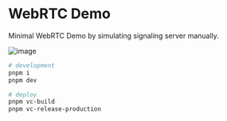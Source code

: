 # WebRTC Demo

Minimal WebRTC Demo by simulating signaling server manually.

![image](https://github.com/user-attachments/assets/c8943f15-e1e9-4020-8d3f-43b5710dae0c)

```sh
# development
pnpm i
pnpm dev

# deploy
pnpm vc-build
pnpm vc-release-production
```
